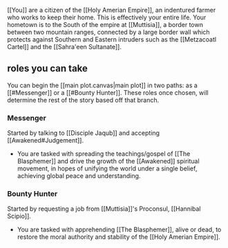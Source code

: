 
[[You]] are a citizen of the [[Holy Amerian Empire]], an indentured farmer who works to keep their home. This is effectively your entire life. 
Your hometown is to the South of the empire at [[Muttisia]], a border town between two mountain ranges, connected by a large border wall which protects against Southern and Eastern intruders such as the [[Metzacoatl Cartel]] and the [[Sahra'een Sultanate]].
## roles you can take
You can begin the [[main plot.canvas|main plot]] in two paths: as a [[#Messenger]] or a [[#Bounty Hunter]]. These roles once chosen, will determine the rest of the story based off that branch.
### Messenger
Started by talking to [[Disciple Jaqub]] and accepting [[Awakened#Judgement]].
- You are tasked with spreading the teachings/gospel of [[The Blasphemer]] and drive the growth of the [[Awakened]] spiritual movement, in hopes of unifying the world under a single belief, achieving global peace and understanding.
### Bounty Hunter
Started by requesting a job from [[Muttisia]]'s Proconsul, [[Hannibal Scipio]].
- You are tasked with apprehending [[The Blasphemer]], alive or dead, to restore the moral authority and stability of the [[Holy Amerian Empire]].